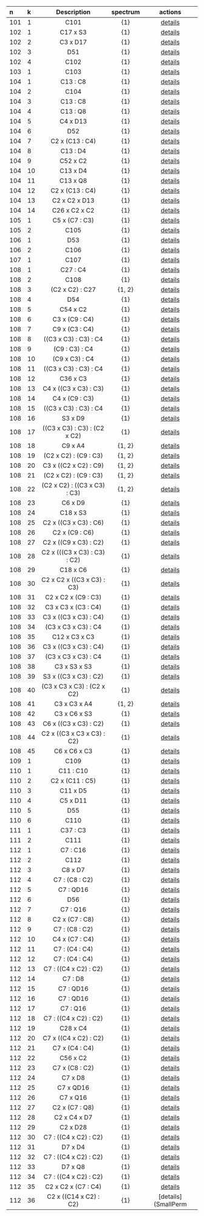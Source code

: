 |n|k|Description|spectrum|actions|
 |:---|:---|:-----:|:-------:|:----------:|
|101|1|C101|{1}|[details](SmallPermutationGroup(101,1).txt)|
|102|1|C17 x S3|{1}|[details](SmallPermutationGroup(102,1).txt)|
|102|2|C3 x D17|{1}|[details](SmallPermutationGroup(102,2).txt)|
|102|3|D51|{1}|[details](SmallPermutationGroup(102,3).txt)|
|102|4|C102|{1}|[details](SmallPermutationGroup(102,4).txt)|
|103|1|C103|{1}|[details](SmallPermutationGroup(103,1).txt)|
|104|1|C13 : C8|{1}|[details](SmallPermutationGroup(104,1).txt)|
|104|2|C104|{1}|[details](SmallPermutationGroup(104,2).txt)|
|104|3|C13 : C8|{1}|[details](SmallPermutationGroup(104,3).txt)|
|104|4|C13 : Q8|{1}|[details](SmallPermutationGroup(104,4).txt)|
|104|5|C4 x D13|{1}|[details](SmallPermutationGroup(104,5).txt)|
|104|6|D52|{1}|[details](SmallPermutationGroup(104,6).txt)|
|104|7|C2 x (C13 : C4)|{1}|[details](SmallPermutationGroup(104,7).txt)|
|104|8|C13 : D4|{1}|[details](SmallPermutationGroup(104,8).txt)|
|104|9|C52 x C2|{1}|[details](SmallPermutationGroup(104,9).txt)|
|104|10|C13 x D4|{1}|[details](SmallPermutationGroup(104,10).txt)|
|104|11|C13 x Q8|{1}|[details](SmallPermutationGroup(104,11).txt)|
|104|12|C2 x (C13 : C4)|{1}|[details](SmallPermutationGroup(104,12).txt)|
|104|13|C2 x C2 x D13|{1}|[details](SmallPermutationGroup(104,13).txt)|
|104|14|C26 x C2 x C2|{1}|[details](SmallPermutationGroup(104,14).txt)|
|105|1|C5 x (C7 : C3)|{1}|[details](SmallPermutationGroup(105,1).txt)|
|105|2|C105|{1}|[details](SmallPermutationGroup(105,2).txt)|
|106|1|D53|{1}|[details](SmallPermutationGroup(106,1).txt)|
|106|2|C106|{1}|[details](SmallPermutationGroup(106,2).txt)|
|107|1|C107|{1}|[details](SmallPermutationGroup(107,1).txt)|
|108|1|C27 : C4|{1}|[details](SmallPermutationGroup(108,1).txt)|
|108|2|C108|{1}|[details](SmallPermutationGroup(108,2).txt)|
|108|3|(C2 x C2) : C27|{1, 2}|[details](SmallPermutationGroup(108,3).txt)|
|108|4|D54|{1}|[details](SmallPermutationGroup(108,4).txt)|
|108|5|C54 x C2|{1}|[details](SmallPermutationGroup(108,5).txt)|
|108|6|C3 x (C9 : C4)|{1}|[details](SmallPermutationGroup(108,6).txt)|
|108|7|C9 x (C3 : C4)|{1}|[details](SmallPermutationGroup(108,7).txt)|
|108|8|((C3 x C3) : C3) : C4|{1}|[details](SmallPermutationGroup(108,8).txt)|
|108|9|(C9 : C3) : C4|{1}|[details](SmallPermutationGroup(108,9).txt)|
|108|10|(C9 x C3) : C4|{1}|[details](SmallPermutationGroup(108,10).txt)|
|108|11|((C3 x C3) : C3) : C4|{1}|[details](SmallPermutationGroup(108,11).txt)|
|108|12|C36 x C3|{1}|[details](SmallPermutationGroup(108,12).txt)|
|108|13|C4 x ((C3 x C3) : C3)|{1}|[details](SmallPermutationGroup(108,13).txt)|
|108|14|C4 x (C9 : C3)|{1}|[details](SmallPermutationGroup(108,14).txt)|
|108|15|((C3 x C3) : C3) : C4|{1}|[details](SmallPermutationGroup(108,15).txt)|
|108|16|S3 x D9|{1}|[details](SmallPermutationGroup(108,16).txt)|
|108|17|((C3 x C3) : C3) : (C2 x C2)|{1}|[details](SmallPermutationGroup(108,17).txt)|
|108|18|C9 x A4|{1, 2}|[details](SmallPermutationGroup(108,18).txt)|
|108|19|(C2 x C2) : (C9 : C3)|{1, 2}|[details](SmallPermutationGroup(108,19).txt)|
|108|20|C3 x ((C2 x C2) : C9)|{1, 2}|[details](SmallPermutationGroup(108,20).txt)|
|108|21|(C2 x C2) : (C9 : C3)|{1, 2}|[details](SmallPermutationGroup(108,21).txt)|
|108|22|(C2 x C2) : ((C3 x C3) : C3)|{1, 2}|[details](SmallPermutationGroup(108,22).txt)|
|108|23|C6 x D9|{1}|[details](SmallPermutationGroup(108,23).txt)|
|108|24|C18 x S3|{1}|[details](SmallPermutationGroup(108,24).txt)|
|108|25|C2 x ((C3 x C3) : C6)|{1}|[details](SmallPermutationGroup(108,25).txt)|
|108|26|C2 x (C9 : C6)|{1}|[details](SmallPermutationGroup(108,26).txt)|
|108|27|C2 x ((C9 x C3) : C2)|{1}|[details](SmallPermutationGroup(108,27).txt)|
|108|28|C2 x (((C3 x C3) : C3) : C2)|{1}|[details](SmallPermutationGroup(108,28).txt)|
|108|29|C18 x C6|{1}|[details](SmallPermutationGroup(108,29).txt)|
|108|30|C2 x C2 x ((C3 x C3) : C3)|{1}|[details](SmallPermutationGroup(108,30).txt)|
|108|31|C2 x C2 x (C9 : C3)|{1}|[details](SmallPermutationGroup(108,31).txt)|
|108|32|C3 x C3 x (C3 : C4)|{1}|[details](SmallPermutationGroup(108,32).txt)|
|108|33|C3 x ((C3 x C3) : C4)|{1}|[details](SmallPermutationGroup(108,33).txt)|
|108|34|(C3 x C3 x C3) : C4|{1}|[details](SmallPermutationGroup(108,34).txt)|
|108|35|C12 x C3 x C3|{1}|[details](SmallPermutationGroup(108,35).txt)|
|108|36|C3 x ((C3 x C3) : C4)|{1}|[details](SmallPermutationGroup(108,36).txt)|
|108|37|(C3 x C3 x C3) : C4|{1}|[details](SmallPermutationGroup(108,37).txt)|
|108|38|C3 x S3 x S3|{1}|[details](SmallPermutationGroup(108,38).txt)|
|108|39|S3 x ((C3 x C3) : C2)|{1}|[details](SmallPermutationGroup(108,39).txt)|
|108|40|(C3 x C3 x C3) : (C2 x C2)|{1}|[details](SmallPermutationGroup(108,40).txt)|
|108|41|C3 x C3 x A4|{1, 2}|[details](SmallPermutationGroup(108,41).txt)|
|108|42|C3 x C6 x S3|{1}|[details](SmallPermutationGroup(108,42).txt)|
|108|43|C6 x ((C3 x C3) : C2)|{1}|[details](SmallPermutationGroup(108,43).txt)|
|108|44|C2 x ((C3 x C3 x C3) : C2)|{1}|[details](SmallPermutationGroup(108,44).txt)|
|108|45|C6 x C6 x C3|{1}|[details](SmallPermutationGroup(108,45).txt)|
|109|1|C109|{1}|[details](SmallPermutationGroup(109,1).txt)|
|110|1|C11 : C10|{1}|[details](SmallPermutationGroup(110,1).txt)|
|110|2|C2 x (C11 : C5)|{1}|[details](SmallPermutationGroup(110,2).txt)|
|110|3|C11 x D5|{1}|[details](SmallPermutationGroup(110,3).txt)|
|110|4|C5 x D11|{1}|[details](SmallPermutationGroup(110,4).txt)|
|110|5|D55|{1}|[details](SmallPermutationGroup(110,5).txt)|
|110|6|C110|{1}|[details](SmallPermutationGroup(110,6).txt)|
|111|1|C37 : C3|{1}|[details](SmallPermutationGroup(111,1).txt)|
|111|2|C111|{1}|[details](SmallPermutationGroup(111,2).txt)|
|112|1|C7 : C16|{1}|[details](SmallPermutationGroup(112,1).txt)|
|112|2|C112|{1}|[details](SmallPermutationGroup(112,2).txt)|
|112|3|C8 x D7|{1}|[details](SmallPermutationGroup(112,3).txt)|
|112|4|C7 : (C8 : C2)|{1}|[details](SmallPermutationGroup(112,4).txt)|
|112|5|C7 : QD16|{1}|[details](SmallPermutationGroup(112,5).txt)|
|112|6|D56|{1}|[details](SmallPermutationGroup(112,6).txt)|
|112|7|C7 : Q16|{1}|[details](SmallPermutationGroup(112,7).txt)|
|112|8|C2 x (C7 : C8)|{1}|[details](SmallPermutationGroup(112,8).txt)|
|112|9|C7 : (C8 : C2)|{1}|[details](SmallPermutationGroup(112,9).txt)|
|112|10|C4 x (C7 : C4)|{1}|[details](SmallPermutationGroup(112,10).txt)|
|112|11|C7 : (C4 : C4)|{1}|[details](SmallPermutationGroup(112,11).txt)|
|112|12|C7 : (C4 : C4)|{1}|[details](SmallPermutationGroup(112,12).txt)|
|112|13|C7 : ((C4 x C2) : C2)|{1}|[details](SmallPermutationGroup(112,13).txt)|
|112|14|C7 : D8|{1}|[details](SmallPermutationGroup(112,14).txt)|
|112|15|C7 : QD16|{1}|[details](SmallPermutationGroup(112,15).txt)|
|112|16|C7 : QD16|{1}|[details](SmallPermutationGroup(112,16).txt)|
|112|17|C7 : Q16|{1}|[details](SmallPermutationGroup(112,17).txt)|
|112|18|C7 : ((C4 x C2) : C2)|{1}|[details](SmallPermutationGroup(112,18).txt)|
|112|19|C28 x C4|{1}|[details](SmallPermutationGroup(112,19).txt)|
|112|20|C7 x ((C4 x C2) : C2)|{1}|[details](SmallPermutationGroup(112,20).txt)|
|112|21|C7 x (C4 : C4)|{1}|[details](SmallPermutationGroup(112,21).txt)|
|112|22|C56 x C2|{1}|[details](SmallPermutationGroup(112,22).txt)|
|112|23|C7 x (C8 : C2)|{1}|[details](SmallPermutationGroup(112,23).txt)|
|112|24|C7 x D8|{1}|[details](SmallPermutationGroup(112,24).txt)|
|112|25|C7 x QD16|{1}|[details](SmallPermutationGroup(112,25).txt)|
|112|26|C7 x Q16|{1}|[details](SmallPermutationGroup(112,26).txt)|
|112|27|C2 x (C7 : Q8)|{1}|[details](SmallPermutationGroup(112,27).txt)|
|112|28|C2 x C4 x D7|{1}|[details](SmallPermutationGroup(112,28).txt)|
|112|29|C2 x D28|{1}|[details](SmallPermutationGroup(112,29).txt)|
|112|30|C7 : ((C4 x C2) : C2)|{1}|[details](SmallPermutationGroup(112,30).txt)|
|112|31|D7 x D4|{1}|[details](SmallPermutationGroup(112,31).txt)|
|112|32|C7 : ((C4 x C2) : C2)|{1}|[details](SmallPermutationGroup(112,32).txt)|
|112|33|D7 x Q8|{1}|[details](SmallPermutationGroup(112,33).txt)|
|112|34|C7 : ((C4 x C2) : C2)|{1}|[details](SmallPermutationGroup(112,34).txt)|
|112|35|C2 x C2 x (C7 : C4)|{1}|[details](SmallPermutationGroup(112,35).txt)|
|112|36|C2 x ((C14 x C2) : C2)|{1}|[details](SmallPerm